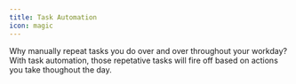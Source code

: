 ```yaml
---
title: Task Automation
icon: magic
---
```

Why manually repeat tasks you do over and over throughout your workday? With task automation, those repetative tasks will fire off based on actions you take thoughout the day. 

